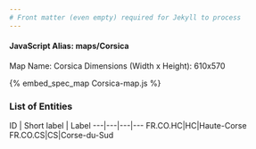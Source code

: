 ```yaml
---
# Front matter (even empty) required for Jekyll to process
---
```


#### JavaScript Alias: maps/Corsica

Map Name: Corsica
Dimensions (Width x Height): 610x570



{% embed_spec_map Corsica-map.js %}

### List of Entities

ID | Short label | Label
---|---|---|---
FR.CO.HC|HC|Haute-Corse
FR.CO.CS|CS|Corse-du-Sud